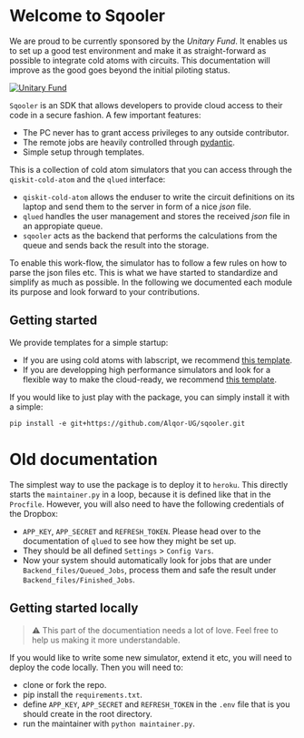 # Welcome to Sqooler

We are proud to be currently sponsored by the *Unitary Fund*. It enables us to set up a good test environment and make it as straight-forward as possible to integrate cold atoms with circuits. This documentation will improve as the good goes beyond the initial piloting status. 

[![Unitary Fund](https://img.shields.io/badge/Supported%20By-UNITARY%20FUND-brightgreen.svg?style=for-the-badge)](https://unitary.fund) 

`Sqooler` is an SDK that allows developers to provide cloud access to their code in a secure fashion. A few important features:

- The PC never has to grant access privileges to any outside contributor.
- The remote jobs are heavily controlled through [pydantic](https://docs.pydantic.dev/latest/).
- Simple setup through templates.

This is a collection of cold atom simulators that you can access through the `qiskit-cold-atom` and the `qlued` interface:

- `qiskit-cold-atom` allows the enduser to write the circuit definitions on its laptop and send them to the server in form of a nice *json* file.
- `qlued` handles the user management and stores the received *json* file in an appropiate queue.
- `sqooler` acts as the backend that performs the calculations from the queue and sends back the result into the storage.

To enable this work-flow, the simulator has to follow a few rules on how to parse the json files etc. This is what we have started to standardize and simplify as much as possible. In the following we documented each module its purpose and look forward to your contributions.

## Getting started

We provide templates for a simple startup:

- If you are using cold atoms with labscript, we recommend [this template](https://github.com/Alqor-UG/labscript-qc-example).
- If you are developping high performance simulators and look for a flexible way to make the cloud-ready, we recommend [this template](https://github.com/Alqor-UG/sqooler-example).

If you would like to just play with the package, you can simply install it with a simple:

```
pip install -e git+https://github.com/Alqor-UG/sqooler.git
```


# Old documentation
The simplest way to use the package is to deploy it to `heroku`. This directly starts the `maintainer.py` in a loop, because it is defined like that in the `Procfile`.  However, you will also need to have the following credentials of the Dropbox:

- `APP_KEY`, `APP_SECRET` and `REFRESH_TOKEN`. Please head over to the documentation of `qlued` to see how they might be set up.
- They should be all defined `Settings` > `Config Vars`. 
- Now your system  should automatically look for jobs that are under `Backend_files/Queued_Jobs`, process them and safe the result under `Backend_files/Finished_Jobs`.


## Getting started locally
    
> :warning: This part of the documentiation needs a lot of love. Feel free to help us making it more understandable.

If you would like to write some new simulator, extend it etc, you will need to deploy the code locally. Then you will need to:

- clone or fork the repo.
- pip install the `requirements.txt`.
- define `APP_KEY`, `APP_SECRET` and `REFRESH_TOKEN` in the `.env` file that is you should create in the root directory.
- run the maintainer with `python maintainer.py`.
